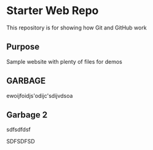 # Starter Web Repo

This repository is for showing how Git and GitHub work

## Purpose

Sample website with plenty of files for demos

## GARBAGE
ewoijfoidjs'odijc'sdijvdsoa

## Garbage 2

sdfsdfdsf

SDFSDFSD

